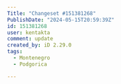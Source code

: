 ```yaml
---
Title: "Changeset #151381268"
PublishDate: "2024-05-15T20:59:39Z"
id: 151381268
user: kentakta
comment: update
created_by: iD 2.29.0
tags:
  - Montenegro
  - Podgorica

---
```

